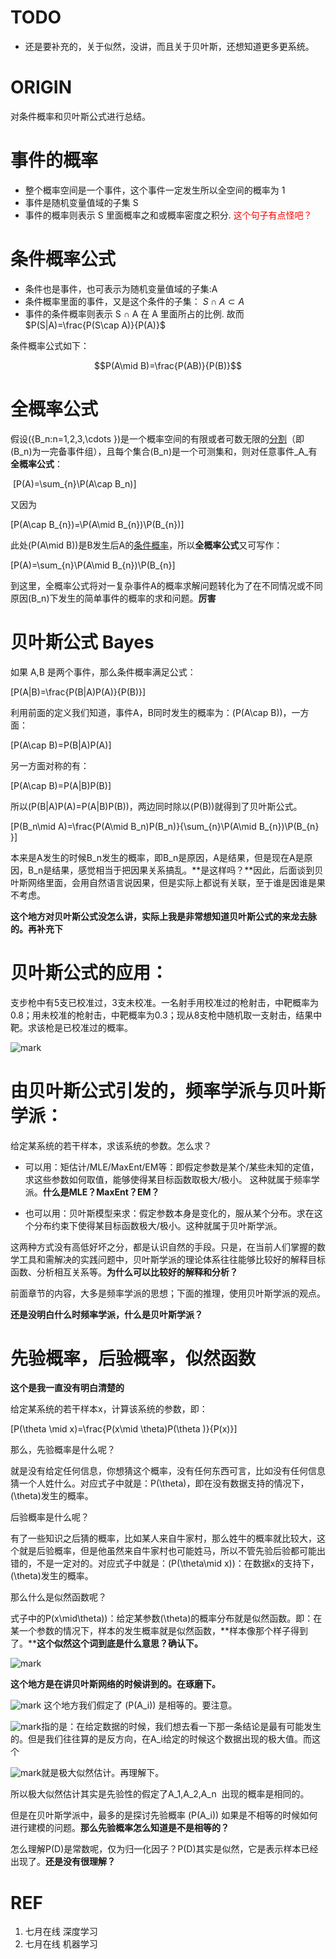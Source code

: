 
# TODO
- 还是要补充的，关于似然，没讲，而且关于贝叶斯，还想知道更多更系统。




# ORIGIN
对条件概率和贝叶斯公式进行总结。




# 事件的概率
  * 整个概率空间是一个事件，这个事件一定发生所以全空间的概率为 1
  * 事件是随机变量值域的子集 S
  * 事件的概率则表示 S 里面概率之和或概率密度之积分. <span style="color:red;">这个句子有点怪吧？</span>


# 条件概率公式
  * 条件也是事件，也可表示为随机变量值域的子集:A
  * 条件概率里面的事件，又是这个条件的子集： $S\cap A\subset A$
  * 事件的条件概率则表示 S ∩ A 在 A 里面所占的比例. 故而 $P(S|A)=\frac{P(S\cap A)}{P(A)}$


条件概率公式如下：

$$P(A\mid B)=\frac{P(AB)}{P(B)}$$


# 全概率公式


假设\(\{B_n:n=1,2,3,\cdots \}\)是一个概率空间的有限或者可数无限的[分割](https://zh.wikipedia.org/wiki/%E9%9B%86%E5%90%88%E5%88%92%E5%88%86)（即\(B_n\)为一完备事件组），且每个集合\(B_n\)是一个可测集和，则对任意事件_A_有**全概率公式**：

 \[P(A)=\sum_{n}\P(A\cap B_n)\]

又因为

\[P(A\cap B_{n})=\P(A\mid B_{n})\P(B_{n})\]

此处\(P(A\mid B)\)是B发生后A的[条件概率](https://zh.wikipedia.org/wiki/%E6%9D%A1%E4%BB%B6%E6%A6%82%E7%8E%87)，所以**全概率公式**又可写作：

\[P(A)=\sum_{n}\P(A\mid B_{n})\P(B_{n}\]

到这里，全概率公式将对一复杂事件A的概率求解问题转化为了在不同情况或不同原因\(B_n\)下发生的简单事件的概率的求和问题。**厉害**




# 贝叶斯公式 Bayes


如果 A,B 是两个事件，那么条件概率满足公式：

\[P(A|B)=\frac{P(B|A)P(A)}{P(B)}\]

利用前面的定义我们知道，事件A，B同时发生的概率为：\(P(A\cap B)\)，一方面：

\[P(A\cap B)=P(B|A)P(A)\]

另一方面对称的有：

\[P(A\cap B)=P(A|B)P(B)\]

所以\(P(B|A)P(A)=P(A|B)P(B)\)，两边同时除以\(P(B)\)就得到了贝叶斯公式。

\[P(B_n\mid A)=\frac{P(A\mid B_n)P(B_n)}{\sum_{n}\P(A\mid B_{n})\P(B_{n} }\]

本来是A发生的时候B_n发生的概率，即B_n是原因，A是结果，但是现在A是原因，B_n是结果，感觉相当于把因果关系搞乱。**是这样吗？**因此，后面谈到贝叶斯网络里面，会用自然语言说因果，但是实际上都说有关联，至于谁是因谁是果不考虑。

**这个地方对贝叶斯公式没怎么讲，实际上我是非常想知道贝叶斯公式的来龙去脉的。再补充下**




# 贝叶斯公式的应用：




支步枪中有5支已校准过，3支未校准。一名射手用校准过的枪射击，中靶概率为0.8；用未校准的枪射击，中靶概率为0.3；现从8支枪中随机取一支射击，结果中靶。求该枪是已校准过的概率。




![mark](http://pacdb2bfr.bkt.clouddn.com/blog/image/180727/mjCfbIgj36.png?imageslim)




# 由贝叶斯公式引发的，频率学派与贝叶斯学派：


给定某系统的若干样本，求该系统的参数。怎么求？




  * 可以用：矩估计/MLE/MaxEnt/EM等：即假定参数是某个/某些未知的定值，求这些参数如何取值，能够使得某目标函数取极大/极小。 这种就属于频率学派。**什么是MLE？MaxEnt？EM？**

  * 也可以用：贝叶斯模型来求：假定参数本身是变化的，服从某个分布。求在这个分布约束下使得某目标函数极大/极小。这种就属于贝叶斯学派。


这两种方式没有高低好坏之分，都是认识自然的手段。只是，在当前人们掌握的数学工具和需解决的实践问题中，贝叶斯学派的理论体系往往能够比较好的解释目标函数、分析相互关系等。**为什么可以比较好的解释和分析？**


前面章节的内容，大多是频率学派的思想；下面的推理，使用贝叶斯学派的观点。




**还是没明白什么时频率学派，什么是贝叶斯学派？**





# 先验概率，后验概率，似然函数


**这个是我一直没有明白清楚的**

给定某系统的若干样本x，计算该系统的参数，即：

\[P(\theta \mid x)=\frac{P(x\mid \theta)P(\theta )}{P(x)}\]

那么，先验概率是什么呢？

就是没有给定任何信息，你想猜这个概率，没有任何东西可言，比如没有任何信息猜一个人姓什么。对应式子中就是：P(\theta)，即在没有数据支持的情况下，\(\theta\)发生的概率。

后验概率是什么呢？

有了一些知识之后猜的概率，比如某人来自牛家村，那么姓牛的概率就比较大，这个就是后验概率，但是他虽然来自牛家村也可能姓马，所以不管先验后验都可能出错的，不是一定对的。对应式子中就是：\(P(\theta\mid x)\)：在数据x的支持下，\(\theta\)发生的概率。

那么什么是似然函数呢？

式子中的P(x\mid\theta)\)：给定某参数\(\theta\)的概率分布就是似然函数。即：在某一个参数的情况下，样本的发生概率就是似然函数，**样本像那个样子得到了。****这个似然这个词到底是什么意思？确认下。**




![mark](http://pacdb2bfr.bkt.clouddn.com/blog/image/180727/LhhIFe0dEc.png?imageslim)

**这个地方是在讲贝叶斯网络的时候讲到的。在琢磨下。**


![mark](http://pacdb2bfr.bkt.clouddn.com/blog/image/180727/fkKFkH8HlF.png?imageslim) 这个地方我们假定了 \(P(A_i)\) 是相等的。要注意。


![mark](http://pacdb2bfr.bkt.clouddn.com/blog/image/180727/7G5D8Di30l.png?imageslim)指的是：在给定数据的时候，我们想去看一下那一条结论是最有可能发生的。但是我们往往算的是反方向，在A_i给定的时候这个数据出现的极大值。而这个


![mark](http://pacdb2bfr.bkt.clouddn.com/blog/image/180727/ad45g7Flcm.png?imageslim)就是极大似然估计。再理解下。


所以极大似然估计其实是先验性的假定了A_1,A_2,A_n  出现的概率是相同的。

但是在贝叶斯学派中，最多的是探讨先验概率 \(P(A_i)\) 如果是不相等的时候如何进行建模的问题。**那么先验概率怎么知道是不是相等的？**

怎么理解P(D)是常数呢，仅为归一化因子？P(D)其实是似然，它是表示样本已经出现了。**还是没有很理解？**




# REF
1. 七月在线 深度学习
2. 七月在线 机器学习
